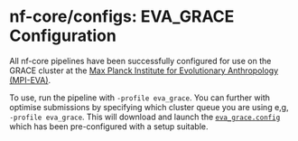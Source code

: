 # nf-core/configs: EVA_GRACE Configuration

All nf-core pipelines have been successfully configured for use on the GRACE cluster at the [Max Planck Institute for Evolutionary Anthropology (MPI-EVA)](http://eva.mpg.de).

To use, run the pipeline with `-profile eva_grace`. You can further with optimise submissions by specifying which cluster queue you are using e,g, `-profile eva_grace`. This will download and launch the [`eva_grace.config`](../conf/eva_grace.config) which has been pre-configured with a setup suitable.
